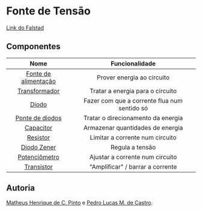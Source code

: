 # Fonte de Tensão

[Link do Falstad](http://tinyurl.com/yc9d8eau)

## Componentes

Nome                 | Funcionalidade
:-------------------:|:--------------------------:
[Fonte de alimentação](https://pt.wikipedia.org/wiki/Fonte_de_alimenta%C3%A7%C3%A3o) | Prover energia ao circuito
[Transformador](https://pt.wikipedia.org/wiki/Transformador) | Tratar a energia para o circuito
[Diodo](https://pt.wikipedia.org/wiki/Diodo_semicondutor) | Fazer com que a corrente flua num sentido só
[Ponte de diodos](https://pt.wikipedia.org/wiki/Retificador_de_onda_completa#Retificador_em_ponte) | Tratar o direcionamento da energia
[Capacitor](https://pt.wikipedia.org/wiki/Capacitor) | Armazenar quantidades de energia
[Resistor](https://pt.wikipedia.org/wiki/Resistor) | Limitar a corrente num circuito
[Diodo Zener](https://pt.wikipedia.org/wiki/Diodo_Zener) | Regula a tensão
[Potenciômetro](https://pt.wikipedia.org/wiki/Potenci%C3%B4metro) | Ajustar a corrente num circuito
[Transistor](https://pt.wikipedia.org/wiki/Trans%C3%ADstor) | "Amplificar" / barrar a corrente


## Autoria

[Matheus Henrique de C. Pinto](https://github.com/cerqueiramatheus) e [Pedro Lucas M. de Castro](https://github.com/pedrolmcastro).
